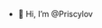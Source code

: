 - 👋 Hi, I’m @Priscylov

<!---
Priscylov/Priscylov is a ✨ special ✨ repository because its `README.md` (this file) appears on your GitHub profile.
You can click the Preview link to take a look at your changes.
--->
